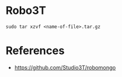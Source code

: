 # Robo3T

```
sudo tar xzvf <name-of-file>.tar.gz
```

# References

- https://github.com/Studio3T/robomongo
